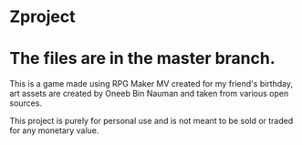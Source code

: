 # Zproject

# The files are in the master branch.

This is a game made using RPG Maker MV created for my friend's birthday, art assets are created by Oneeb Bin Nauman and taken from various open sources.

This project is purely for personal use and is not meant to be sold or traded for any monetary value. 
